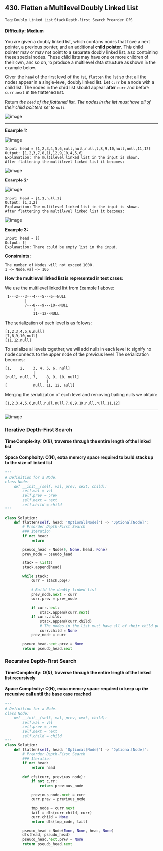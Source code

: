 ## 430. Flatten a Multilevel Doubly Linked List

```Tag```: ```Doubly Linked List``` ```Stack``` ```Depth-First Search``` ```Preorder DFS```

#### Difficulty: Medium

You are given a doubly linked list, which contains nodes that have a next pointer, a previous pointer, and an additional __child pointer__. This child pointer may or may not point to a separate doubly linked list, also containing these special nodes. These child lists may have one or more children of their own, and so on, to produce a multilevel data structure as shown in the example below.

Given the ```head``` of the first level of the list, ```flatten``` the list so that all the nodes appear in a single-level, doubly linked list. Let ```curr``` be a node with a child list. The nodes in the child list should appear __after__ ```curr``` and before ```curr.next``` in the flattened list.

Return _the ```head``` of the flattened list. The nodes in the list must have all of their child pointers set to ```null```_.

![image](https://user-images.githubusercontent.com/35042430/210665736-916356f6-a344-4ba6-bdf2-d691a8370e33.png)

---

__Example 1:__

![image](https://assets.leetcode.com/uploads/2021/11/09/flatten11.jpg)
```
Input: head = [1,2,3,4,5,6,null,null,null,7,8,9,10,null,null,11,12]
Output: [1,2,3,7,8,11,12,9,10,4,5,6]
Explanation: The multilevel linked list in the input is shown.
After flattening the multilevel linked list it becomes:
```
![image](https://assets.leetcode.com/uploads/2021/11/09/flatten12.jpg)

__Example 2:__

![image](https://user-images.githubusercontent.com/35042430/210683668-f4629ee5-5638-42a9-993f-7176efe77f6a.png)
```
Input: head = [1,2,null,3]
Output: [1,3,2]
Explanation: The multilevel linked list in the input is shown.
After flattening the multilevel linked list it becomes:
```
![image](https://assets.leetcode.com/uploads/2021/11/24/list.jpg)

__Example 3:__
```
Input: head = []
Output: []
Explanation: There could be empty list in the input.
```

__Constraints:__
```
The number of Nodes will not exceed 1000.
1 <= Node.val <= 105
```

__How the multilevel linked list is represented in test cases:__

We use the multilevel linked list from Example 1 above:
```
 1---2---3---4---5---6--NULL
         |
         7---8---9---10--NULL
             |
             11--12--NULL
```
The serialization of each level is as follows:
```
[1,2,3,4,5,6,null]
[7,8,9,10,null]
[11,12,null]
```
To serialize all levels together, we will add nulls in each level to signify no node connects to the upper node of the previous level. The serialization becomes:
```
[1,    2,    3, 4, 5, 6, null]
             |
[null, null, 7,    8, 9, 10, null]
                   |
[            null, 11, 12, null]
```
Merging the serialization of each level and removing trailing nulls we obtain:
```
[1,2,3,4,5,6,null,null,null,7,8,9,10,null,null,11,12]
```

---

![image](https://leetcode.com/problems/flatten-a-multilevel-doubly-linked-list/solutions/438341/Figures/430/430_dfs_tree.png)

### Iterative Depth-First Search
#### Time Complexity: O(N), traverse through the entire length of the linked list
#### Space Complexity: O(N), extra memory space required to build stack up to the size of linked list

```Python
"""
# Definition for a Node.
class Node:
    def __init__(self, val, prev, next, child):
        self.val = val
        self.prev = prev
        self.next = next
        self.child = child
"""

class Solution:
    def flatten(self, head: 'Optional[Node]') -> 'Optional[Node]':
        # Preorder Depth-First Search
        ### Iteration
        if not head:
            return
        
        pseudo_head = Node(0, None, head, None)
        prev_node = pseudo_head

        stack = list()
        stack.append(head)

        while stack:
            curr = stack.pop()
            
            # Build the doubly linked list
            prev_node.next = curr
            curr.prev = prev_node
            
            if curr.next:
                stack.append(curr.next)
            if curr.child:
                stack.append(curr.child)
                # The nodes in the list must have all of their child pointers set to None
                curr.child = None
            prev_node = curr
        
        pseudo_head.next.prev = None
        return pseudo_head.next
```

### Recursive Depth-First Search
#### Time Complexity: O(N), traverse through the entire length of the linked list recursively
#### Space Complexity: O(N), extra memory space required to keep up the recursive call until the base case reached

```Python
"""
# Definition for a Node.
class Node:
    def __init__(self, val, prev, next, child):
        self.val = val
        self.prev = prev
        self.next = next
        self.child = child
"""
class Solution:
    def flatten(self, head: 'Optional[Node]') -> 'Optional[Node]':
        # Preorder Depth-First Search
        ### Iteration
        if not head:
            return head
        
        def dfs(curr, previous_node):
            if not curr:
                return previous_node
            
            previous_node.next = curr
            curr.prev = previous_node

            tmp_node = curr.next
            tail = dfs(curr.child, curr)
            curr.child = None
            return dfs(tmp_node, tail)        

        pseudo_head = Node(None, None, head, None)
        dfs(head, pseudo_head)
        pseudo_head.next.prev = None
        return pseudo_head.next
```
